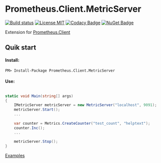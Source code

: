 # Prometheus.Client.MetricServer

[![Build status](https://ci.appveyor.com/api/projects/status/pe2cpegs61b6tmi9?svg=true)](https://ci.appveyor.com/project/phnx47/prometheus-client-metricserver) 
[![License MIT](https://img.shields.io/badge/license-MIT-green.svg)](https://opensource.org/licenses/MIT)
[![Codacy Badge](https://api.codacy.com/project/badge/Grade/12e7517c49aa418b8ae2f242dfb8df2e)](https://www.codacy.com/app/phnx47/Prometheus.Client.MetricServer?utm_source=github.com&amp;utm_medium=referral&amp;utm_content=phnx47/Prometheus.Client.MetricServer&amp;utm_campaign=Badge_Grade) 
[![NuGet Badge](https://buildstats.info/nuget/Prometheus.Client.MetricServer)](https://www.nuget.org/packages/Prometheus.Client.MetricServer/) 

Extension for [Prometheus.Client](https://github.com/phnx47/Prometheus.Client)

## Quik start


#### Install:

    PM> Install-Package Prometheus.Client.MetricServer

#### Use:

```csharp

static void Main(string[] args)
{
    IMetricServer metricServer = new MetricServer("localhost", 9091);
    metricServer.Start();
    ...
    
    var counter = Metrics.CreateCounter("test_count", "helptext");
    counter.Inc();
    ...     
    
    metricServer.Stop();
}
```

[Examples](https://github.com/phnx47/Prometheus.Client.Examples)


